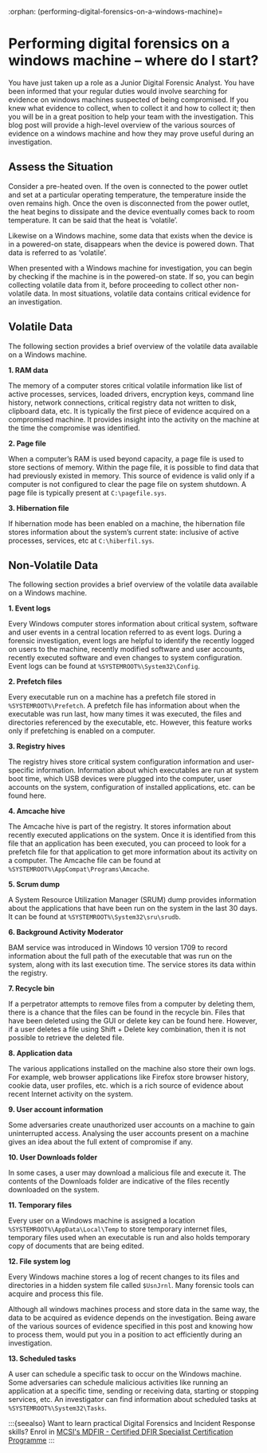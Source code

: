 :orphan:
(performing-digital-forensics-on-a-windows-machine)=

# Performing digital forensics on a windows machine – where do I start?

You have just taken up a role as a Junior Digital Forensic Analyst. You have been informed that your regular duties would involve searching for evidence on windows machines suspected of being compromised. If you knew what evidence to collect, when to collect it and how to collect it; then you will be in a great position to help your team with the investigation. This blog post will provide a high-level overview of the various sources of evidence on a windows machine and how they may prove useful during an investigation.

## Assess the Situation

Consider a pre-heated oven. If the oven is connected to the power outlet and set at a particular operating temperature, the temperature inside the oven remains high. Once the oven is disconnected from the power outlet, the heat begins to dissipate and the device eventually comes back to room temperature. It can be said that the heat is ‘volatile’.

Likewise on a Windows machine, some data that exists when the device is in a powered-on state, disappears when the device is powered down. That data is referred to as ‘volatile’.

When presented with a Windows machine for investigation, you can begin by checking if the machine is in the powered-on state. If so, you can begin collecting volatile data from it, before proceeding to collect other non-volatile data. In most situations, volatile data contains critical evidence for an investigation.

## Volatile Data

The following section provides a brief overview of the volatile data available on a Windows machine.

**1. RAM data**

The memory of a computer stores critical volatile information like list of active processes, services, loaded drivers, encryption keys, command line history, network connections, critical registry data not written to disk, clipboard data, etc. It is typically the first piece of evidence acquired on a compromised machine. It provides insight into the activity on the machine at the time the compromise was identified.

**2. Page file**

When a computer’s RAM is used beyond capacity, a page file is used to store sections of memory. Within the page file, it is possible to find data that had previously existed in memory. This source of evidence is valid only if a computer is not configured to clear the page file on system shutdown. A page file is typically present at `C:\pagefile.sys`.

**3. Hibernation file**

If hibernation mode has been enabled on a machine, the hibernation file stores information about the system’s current state: inclusive of active processes, services, etc at `C:\hiberfil.sys`.

## Non-Volatile Data

The following section provides a brief overview of the volatile data available on a Windows machine.

**1. Event logs**

Every Windows computer stores information about critical system, software and user events in a central location referred to as event logs. During a forensic investigation, event logs are helpful to identify the recently logged on users to the machine, recently modified software and user accounts, recently executed software and even changes to system configuration. Event logs can be found at `%SYSTEMROOT%\System32\Config`.

**2. Prefetch files**

Every executable run on a machine has a prefetch file stored in `%SYSTEMROOT%\Prefetch`. A prefetch file has information about when the executable was run last, how many times it was executed, the files and directories referenced by the executable, etc. However, this feature works only if prefetching is enabled on a computer.

**3. Registry hives**

The registry hives store critical system configuration information and user-specific information. Information about which executables are run at system boot time, which USB devices were plugged into the computer, user accounts on the system, configuration of installed applications, etc. can be found here.

**4. Amcache hive**

The Amcache hive is part of the registry. It stores information about recently executed applications on the system. Once it is identified from this file that an application has been executed, you can proceed to look for a prefetch file for that application to get more information about its activity on a computer. The Amcache file can be found at `%SYSTEMROOT%\AppCompat\Programs\Amcache`.

**5. Scrum dump**

A System Resource Utilization Manager (SRUM) dump provides information about the applications that have been run on the system in the last 30 days. It can be found at `%SYSTEMROOT%\System32\sru\srudb`.

**6. Background Activity Moderator**

BAM service was introduced in Windows 10 version 1709 to record information about the full path of the executable that was run on the system, along with its last execution time. The service stores its data within the registry.

**7. Recycle bin**

If a perpetrator attempts to remove files from a computer by deleting them, there is a chance that the files can be found in the recycle bin. Files that have been deleted using the GUI or delete key can be found here. However, if a user deletes a file using Shift + Delete key combination, then it is not possible to retrieve the deleted file.

**8. Application data**

The various applications installed on the machine also store their own logs. For example, web browser applications like Firefox store browser history, cookie data, user profiles, etc. which is a rich source of evidence about recent Internet activity on the system.

**9. User account information**

Some adversaries create unauthorized user accounts on a machine to gain uninterrupted access. Analysing the user accounts present on a machine gives an idea about the full extent of compromise if any.

**10. User Downloads folder**

In some cases, a user may download a malicious file and execute it. The contents of the Downloads folder are indicative of the files recently downloaded on the system.

**11. Temporary files**

Every user on a Windows machine is assigned a location `%SYSTEMROOT%\AppData\Local\Temp` to store temporary internet files, temporary files used when an executable is run and also holds temporary copy of documents that are being edited.

**12. File system log**

Every Windows machine stores a log of recent changes to its files and directories in a hidden system file called `$UsnJrnl`. Many forensic tools can acquire and process this file.

Although all windows machines process and store data in the same way, the data to be acquired as evidence depends on the investigation. Being aware of the various sources of evidence specified in this post and knowing how to process them, would put you in a position to act efficiently during an investigation.

**13. Scheduled tasks**

A user can schedule a specific task to occur on the Windows machine. Some adversaries can schedule malicious activities like running an application at a specific time, sending or receiving data, starting or stopping services, etc. An investigator can find information about scheduled tasks at `%SYSTEMROOT%\System32\Tasks`.

:::{seealso}
Want to learn practical Digital Forensics and Incident Response skills? Enrol in [MCSI's MDFIR - Certified DFIR Specialist Certification Programme](https://www.mosse-institute.com/certifications/mdfir-certified-dfir-specialist.html)
:::
